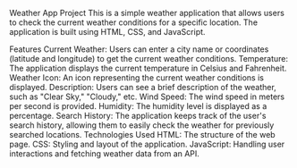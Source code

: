 Weather App Project
This is a simple weather application that allows users to check the current weather conditions for a specific location. The application is built using HTML, CSS, and JavaScript.

Features
Current Weather: Users can enter a city name or coordinates (latitude and longitude) to get the current weather conditions.
Temperature: The application displays the current temperature in Celsius and Fahrenheit.
Weather Icon: An icon representing the current weather conditions is displayed.
Description: Users can see a brief description of the weather, such as "Clear Sky," "Cloudy," etc.
Wind Speed: The wind speed in meters per second is provided.
Humidity: The humidity level is displayed as a percentage.
Search History: The application keeps track of the user's search history, allowing them to easily check the weather for previously searched locations.
Technologies Used
HTML: The structure of the web page.
CSS: Styling and layout of the application.
JavaScript: Handling user interactions and fetching weather data from an API.

